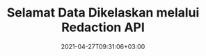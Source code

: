 ---
############################# Static ############################
layout: "product"
date: 2021-04-27T09:31:06+03:00
draft: false

product: "Redaction"
product_tag: "redaction"
platform: "Python via .NET"
platform_tag: "python-net"

############################# Head ############################
head_title: "Python via .NET Redaction API | Sembunyikan Teks Peribadi dari PDF Word Excel Imej"
head_description: "API redaksi dokumen untuk Python. Menyunting, menyembunyikan atau mengalih keluar kandungan sensitif daripada PDF, Microsoft Word, Excel, persembahan, & imej raster."

############################# Header ############################
title: "Selamat Data Dikelaskan melalui Redaction API"
description: "Menyunting, menyembunyikan atau mengalih keluar kandungan sensitif & metadata daripada dokumen, lembaran kerja, persembahan, PDF dan fail imej raster menggunakan Python API."
button:
    enable: true

############################# SubMenu ############################
submenu:
    enable: true
    
    left:
        img_alt: "GroupDocs.Redaction for Python via .NET"
        image: "/border/groupdocs-redaction-python-net.svg"
        product: "GroupDocs.Redaction"
        platform: "Python via .NET"

    middle:
        button:
            # button loop
            - link: "#overview"
              text: "Gambaran Keseluruhan"

            # button loop
            - link: "#features"
              text: "Ciri-ciri"

            # button loop
            - link: "#support"
              text: "Sokongan"

            # button loop
            - link: "https://products.groupdocs.app/redaction"
              text: "Demo Live"

            # button loop
            - link: "https://purchase.groupdocs.com/pricing/redaction/net"
              text: "Harga"

    right:
        link_download: "https://downloads.groupdocs.com/redaction"
        link_learn: "https://docs.groupdocs.com/redaction/python-net/"
        link_buy: "https://purchase.groupdocs.com"

############################# Overview ############################
overview:
    enable: true
    content: |
      GroupDocs.Redaction for Python via .NET ialah pustaka API yang membantu anda memadamkan data sensitif dan dikelaskan daripada pelbagai format fail, seperti, Microsoft Word, Excel, PowerPoint dan PDF. Antara muka bebas format tunggal Redaction API kami menyokong redaksi pelbagai jenis, contohnya, redaksi teks, redaksi metadata, redaksi anotasi, dan redaksi dokumen jadual. GroupDocs.Redaction for Python via .NET API juga membolehkan anda menyunting fail yang dilindungi kata laluan. Anda dibenarkan menyimpan dokumen dalam format asalnya serta membuat dokumen PDF yang dibersihkan dengan imej raster halaman asal.
    tabs:
      enable: true
      
      ## TAB ONE ##
      tab_one:
        description: |
          Berikut adalah gambaran keseluruhan GroupDocs.Redaction untuk Python:
      
        right:
          enable: true
          icon: "fab fa-html5"
          title: "Gambaran Keseluruhan"
          content: |
            * Teks Redact
            * Redact Metadata
            * Redact Anotasi
            * Dokumen Jadual Redact
            * Redact Fail Dilindungi
            * Penyesuaian
      
      ## TAB TWO ##
      tab_two:
        description: |
          GroupDocs.Redaction untuk Python menyokong berikut [format fail dokumen](https://docs.groupdocs.com/redaction/python-net/supported-document-formats)

        right:
          enable: true
          table:
            # table loop
            - title: "Redact Teks, Metadata & Komen"
              content: |
                * **Word**: DOC, DOCX, DOT, ODT, DOTX, DOCM, DOTM, RTF
                * **Excel**: XLS, XLSX, XLT, XLTX, XLSM, XLTM, CSV
                * **PowerPoint**: PPT, PPTX, PPS, PPSX, POTX, PPTM, PPSM, POTM
                * **Layout Tetap**: PDF
                * **Imej Raster**: JPG, BMP, PNG, GIF, TIFF

      ## TAB THREE ##
      tab_three:
        description: |
          GroupDocs.Redaction untuk Python menyokong Sistem Operasi, Rangka Kerja & Pengurus Pakej berikut:
        
        left:
          enable: true
          table:
            # table loop
            - icon: "fab fa-windows"
              title: "Sistem Operasi"
              content: |
                * any 32-bit or 64-bit operating system where .NET 6 is installed
                * Mac OS X and so far only the ARM64 architecture
                * Microsoft Windows Server 2003 and later
                * Microsoft Windows XP (x64, x86)
                * Microsoft Windows Vista (x64, x86)
                * Microsoft Windows 7, 8, 8.1 (x64, x86)
                * Microsoft Windows 10 (x64, x86)
                * Microsoft Windows 11 (x64)

            # table loop
            - icon: "fas fa-code"
              title: "Rangka Kerja yang Disokong"
              content: |
                * .NET 6 or higher

        right:
          enable: true
          table:
            # table loop
            - icon: "fas fa-box"
              title: "Pengurus Pakej"
              content: |
                * PyPi

            # table loop
            - icon: "fas fa-tools"
              title: "Persekitaran Pembangunan"
              content: |
                * Atom
                * Sublime
                * Microsoft Visual Code
                * Microsoft Visual Studio


############################# Features ############################
features:
    enable: true
    title: "GroupDocs.Redaction untuk Python Ciri-ciri"

    feature:
      # feature loop
      - icon: "fas fa-copy"
        content: "Lakukan carian sensitif kes untuk redaksi frasa yang tepat"

      # feature loop
      - icon: "fas fa-eye"
        content: "Gunakan kotak warna untuk menyembunyikan teks yang disunting dan bukannya penggantian rentetan"

      # feature loop
      - icon: "fas fa-bolt"
        content: "Cari & redact keluar mana-mana teks menggunakan carian ungkapan biasa"
      
      # feature loop
      - icon: "fas fa-file-powerpoint"
        content: "Tapis semua atau mana-mana gabungan maklumat metadata dikelaskan dokumen"

      # feature loop
      - icon: "fas fa-code"
        content: "Padam maklumat metadata lengkap dokumen tertentu dengan cepat"

      # feature loop
      - icon: "fas fa-cloud"
        content: "Tetapkan skop redaksi ke lembaran kerja dan/atau lajur tertentu di Excel"

      # feature loop
      - icon: "fas fa-remove-format"
        content: "Alih keluar semua atau komen khusus dan anotasi lain dari dokumen"

      # feature loop
      - icon: "fas fa-comment-slash"
        content: "Cari & alih keluar data sensitif daripada teks anotasi"

      # feature loop
      - icon: "fas fa-location-arrow"
        content: "Keupayaan untuk bekerja dengan format & redaksi anda sendiri"

      # feature loop
      - icon: "fas fa-border-all"
        content: "Sokongan untuk format imej raster dan redaksi rantau imej"

      # feature loop
      - icon: "fas fa-wrench"
        content: "Tentukan satu set peraturan redaksi (dasar) dalam fail XML"

      # feature loop
      - icon: "fas fa-columns"
        content: "Tentukan Julat Halaman dan PDF Tahap Pematuhan semasa Penukaran ke PDF"

      # feature loop
      - icon: "fas fa-file-word"
        content: "Edit atau Padam Metadata EXIF dari Fail Imej"

      # feature loop
      - icon: "fas fa-envelope"
        content: "Redact Embedded Images di dalam PDF, Word & Dokumen Pembentangan"

      # feature loop
      - icon: "fas fa-print"
        content: "Simpan Dasar Redaction sebagai Fail XML"

    more_feature:
      # more_feature_loop
      - title: "Redact Data Dikelaskan anda dengan Kemudahan & Kawalan"
        content: |
          GroupDocs.Redaction for Python via .NET API memberikan anda kawalan sepenuhnya ke atas cara anda ingin menyembunyikan atau memadamkan maklumat rahsia penting anda daripada dokumen yang disokong. Untuk menggunakan API Redaction kami cukup mudah dan lurus ke hadapan.  

          Dalam contoh berikut, kami memuatkan dokumen yang disokong, menyunting mana-mana teks, memadankan “2 digit, ruang atau apa-apa, 2 digit, sekali lagi ruang dan 6 digit” (seperti 12 34 567890) dengan kotak warna biru menggunakan Python. Setelah selesai, ia menyimpan dokumen dalam format asalnya dengan menamakannya dengan akhiran tambahan “Diedit”:

          ```python
            import groupdocs.redaction as gr
            import groupdocs.redaction.redactions as grr
            import groupdocs.pydrawing as grd

            def run():

                # Specify the redaction options
                color = grd.Color.from_argb(255, 220, 20, 60)
                repl_opt = grr.ReplacementOptions(color)
                reg_red = grr.RegexRedaction("\\d{2}\\s*\\d{2}[^\\d]*\\d{6}", repl_opt)

                # Load the document to be redacted
                with gr.Redactor("source.pdf") as redactor:

                    # Apply the redaction
                    result = redactor.apply(reg_red)
        
                    # Save the redacted document
                    result_path = redactor.save()
          ```

############################# Support ############################
support:
    enable: true

############################# Solutions ############################
solutions:
    enable: true
    title: "GroupDocs.Redaction menawarkan API tontonan dokumen untuk persekitaran pembangunan popular yang lain"

    solution:
        # solution loop
        - img_alt: "GroupDocs.Redaction for Python via .NET"
          image: "/border/groupdocs-redaction-net.svg"
          product: "GroupDocs.Redaction"
          platform: ".NET"
          link: "/redaction/net/"

        # solution loop
        - img_alt: "GroupDocs.Redaction for Java"
          image: "/border/groupdocs-redaction-java.svg"
          product: "GroupDocs.Redaction"
          platform: "Java"
          link: "/redaction/java/"

############################# Back to top ###############################
back_to_top:
  enable: true
---